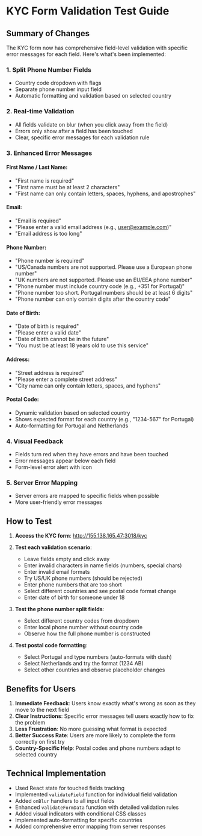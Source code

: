 # KYC Form Validation Test Guide

## Summary of Changes

The KYC form now has comprehensive field-level validation with specific error messages for each field. Here's what's been implemented:

### 1. **Split Phone Number Fields**
- Country code dropdown with flags
- Separate phone number input field
- Automatic formatting and validation based on selected country

### 2. **Real-time Validation**
- All fields validate on blur (when you click away from the field)
- Errors only show after a field has been touched
- Clear, specific error messages for each validation rule

### 3. **Enhanced Error Messages**

#### First Name / Last Name:
- "First name is required"
- "First name must be at least 2 characters"
- "First name can only contain letters, spaces, hyphens, and apostrophes"

#### Email:
- "Email is required"
- "Please enter a valid email address (e.g., user@example.com)"
- "Email address is too long"

#### Phone Number:
- "Phone number is required"
- "US/Canada numbers are not supported. Please use a European phone number"
- "UK numbers are not supported. Please use an EU/EEA phone number"
- "Phone number must include country code (e.g., +351 for Portugal)"
- "Phone number too short. Portugal numbers should be at least 6 digits"
- "Phone number can only contain digits after the country code"

#### Date of Birth:
- "Date of birth is required"
- "Please enter a valid date"
- "Date of birth cannot be in the future"
- "You must be at least 18 years old to use this service"

#### Address:
- "Street address is required"
- "Please enter a complete street address"
- "City name can only contain letters, spaces, and hyphens"

#### Postal Code:
- Dynamic validation based on selected country
- Shows expected format for each country (e.g., "1234-567" for Portugal)
- Auto-formatting for Portugal and Netherlands

### 4. **Visual Feedback**
- Fields turn red when they have errors and have been touched
- Error messages appear below each field
- Form-level error alert with icon

### 5. **Server Error Mapping**
- Server errors are mapped to specific fields when possible
- More user-friendly error messages

## How to Test

1. **Access the KYC form**: http://155.138.165.47:3018/kyc

2. **Test each validation scenario**:
   - Leave fields empty and click away
   - Enter invalid characters in name fields (numbers, special chars)
   - Enter invalid email formats
   - Try US/UK phone numbers (should be rejected)
   - Enter phone numbers that are too short
   - Select different countries and see postal code format change
   - Enter date of birth for someone under 18

3. **Test the phone number split fields**:
   - Select different country codes from dropdown
   - Enter local phone number without country code
   - Observe how the full phone number is constructed

4. **Test postal code formatting**:
   - Select Portugal and type numbers (auto-formats with dash)
   - Select Netherlands and try the format (1234 AB)
   - Select other countries and observe placeholder changes

## Benefits for Users

1. **Immediate Feedback**: Users know exactly what's wrong as soon as they move to the next field
2. **Clear Instructions**: Specific error messages tell users exactly how to fix the problem
3. **Less Frustration**: No more guessing what format is expected
4. **Better Success Rate**: Users are more likely to complete the form correctly on first try
5. **Country-Specific Help**: Postal codes and phone numbers adapt to selected country

## Technical Implementation

- Used React state for touched fields tracking
- Implemented `validateField` function for individual field validation
- Added `onBlur` handlers to all input fields
- Enhanced `validateFormData` function with detailed validation rules
- Added visual indicators with conditional CSS classes
- Implemented auto-formatting for specific countries
- Added comprehensive error mapping from server responses